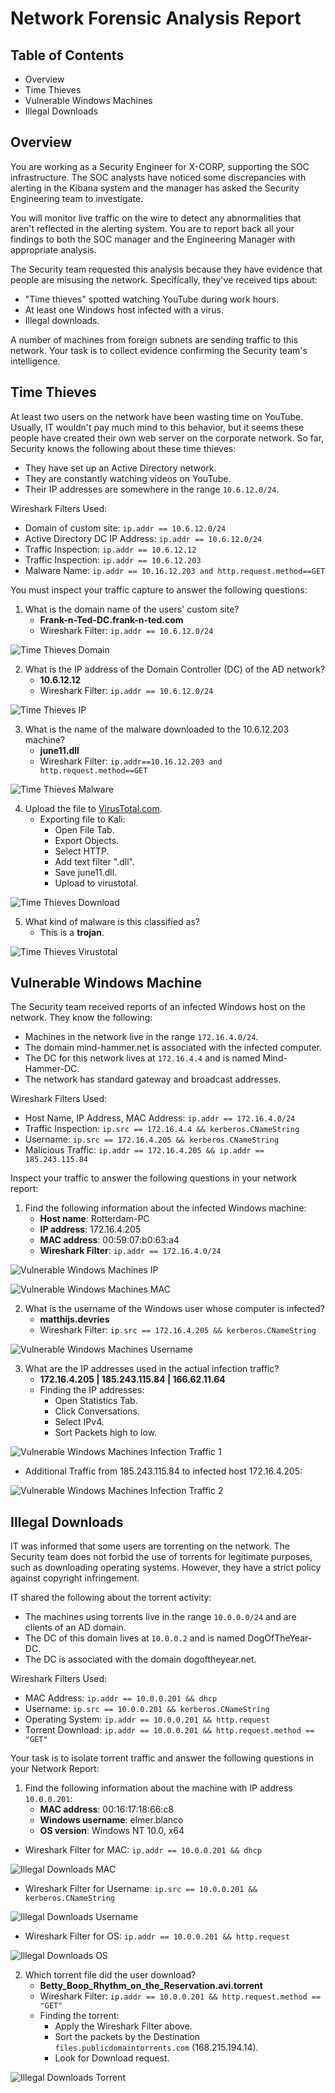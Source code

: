 # Network Forensic Analysis Report

## Table of Contents
- Overview
- Time Thieves
- Vulnerable Windows Machines
- Illegal Downloads

## Overview
You are working as a Security Engineer for X-CORP, supporting the SOC infrastructure. The SOC analysts have noticed some discrepancies with alerting in the Kibana system and the manager has asked the Security Engineering team to investigate.

You will monitor live traffic on the wire to detect any abnormalities that aren't reflected in the alerting system. You are to report back all your findings to both the SOC manager and the Engineering Manager with appropriate analysis.

The Security team requested this analysis because they have evidence that people are misusing the network. Specifically, they've received tips about:

- "Time thieves" spotted watching YouTube during work hours.
- At least one Windows host infected with a virus.
- Illegal downloads.

A number of machines from foreign subnets are sending traffic to this network. Your task is to collect evidence confirming the Security team's intelligence.

## Time Thieves 

At least two users on the network have been wasting time on YouTube. Usually, IT wouldn't pay much mind to this behavior, but it seems these people have created their own web server on the corporate network. So far, Security knows the following about these time thieves:
- They have set up an Active Directory network.
- They are constantly watching videos on YouTube.
- Their IP addresses are somewhere in the range `10.6.12.0/24`.

Wireshark Filters Used:
- Domain of custom site: `ip.addr == 10.6.12.0/24`
- Active Directory DC IP Address: `ip.addr == 10.6.12.0/24`
- Traffic Inspection: `ip.addr == 10.6.12.12`
- Traffic Inspection: `ip.addr == 10.6.12.203`
- Malware Name: `ip.addr == 10.16.12.203 and http.request.method==GET`

You must inspect your traffic capture to answer the following questions:

1. What is the domain name of the users' custom site?
    - **Frank-n-Ted-DC.frank-n-ted.com**
    - Wireshark Filter: `ip.addr == 10.6.12.0/24`

![Time Thieves Domain](Images/TT_domain.png)

2. What is the IP address of the Domain Controller (DC) of the AD network?
    - **10.6.12.12**
    - Wireshark Filter: `ip.addr == 10.6.12.0/24`

![Time Thieves IP](Images/TT_ip.png)

3. What is the name of the malware downloaded to the 10.6.12.203 machine?
    - **june11.dll**
    - Wireshark Filter: `ip.addr==10.16.12.203 and http.request.method==GET`

![Time Thieves Malware](Images/TT_malware.png)

4. Upload the file to [VirusTotal.com](https://www.virustotal.com/gui/). 
    - Exporting file to Kali:
        - Open File Tab.
        - Export Objects.
        - Select HTTP.
        - Add text filter ".dll".
        - Save june11.dll.
        - Upload to virustotal.

![Time Thieves Download](Images/TT_download.png)

5. What kind of malware is this classified as?
    - This is a **trojan**.

![Time Thieves Virustotal](Images/TT_virustotal.png)

## Vulnerable Windows Machine

The Security team received reports of an infected Windows host on the network. They know the following:
- Machines in the network live in the range `172.16.4.0/24`.
- The domain mind-hammer.net is associated with the infected computer.
- The DC for this network lives at `172.16.4.4` and is named Mind-Hammer-DC.
- The network has standard gateway and broadcast addresses.

Wireshark Filters Used:
- Host Name, IP Address, MAC Address: `ip.addr == 172.16.4.0/24`
- Traffic Inspection: `ip.src == 172.16.4.4 && kerberos.CNameString`
- Username: `ip.src == 172.16.4.205 && kerberos.CNameString`
- Malicious Traffic: `ip.addr == 172.16.4.205 && ip.addr == 185.243.115.84`

Inspect your traffic to answer the following questions in your network report:

1. Find the following information about the infected Windows machine:
    - **Host name**: Rotterdam-PC
    - **IP address**: 172.16.4.205
    - **MAC address**: 00:59:07:b0:63:a4
    - **Wireshark Filter**: `ip.addr == 172.16.4.0/24`

![Vulnerable Windows Machines IP](Images/VWM_ip.png)

![Vulnerable Windows Machines MAC](Images/VWM_mac.png)

2. What is the username of the Windows user whose computer is infected?
    - **matthijs.devries**
    - Wireshark Filter: `ip.src == 172.16.4.205 && kerberos.CNameString`

![Vulnerable Windows Machines Username](Images/VWM_username.png)

3. What are the IP addresses used in the actual infection traffic?
    - **172.16.4.205 | 185.243.115.84 | 166.62.11.64**
    - Finding the IP addresses:
        - Open Statistics Tab.
        - Click Conversations.
        - Select IPv4.
        - Sort Packets high to low.

![Vulnerable Windows Machines Infection Traffic 1](Images/VWM_infection_traffic1.png)

- Additional Traffic from 185.243.115.84 to infected host 172.16.4.205:

![Vulnerable Windows Machines Infection Traffic 2](Images/VWM_infection_traffic2.png)

## Illegal Downloads

IT was informed that some users are torrenting on the network. The Security team does not forbid the use of torrents for legitimate purposes, such as downloading operating systems. However, they have a strict policy against copyright infringement.

IT shared the following about the torrent activity:

- The machines using torrents live in the range `10.0.0.0/24` and are clients of an AD domain.
- The DC of this domain lives at `10.0.0.2` and is named DogOfTheYear-DC.
- The DC is associated with the domain dogoftheyear.net.

Wireshark Filters Used:
- MAC Address: `ip.addr == 10.0.0.201 && dhcp`
- Username: `ip.src == 10.0.0.201 && kerberos.CNameString`
- Operating System: `ip.addr == 10.0.0.201 && http.request`
- Torrent Download: `ip.addr == 10.0.0.201 && http.request.method == "GET"`

Your task is to isolate torrent traffic and answer the following questions in your Network Report:

1. Find the following information about the machine with IP address `10.0.0.201`:
    - **MAC address**: 00:16:17:18:66:c8
    - **Windows username**: elmer.blanco
    - **OS version**: Windows NT 10.0, x64
- Wireshark Filter for MAC: `ip.addr == 10.0.0.201 && dhcp`

![Illegal Downloads MAC](Images/ID_mac.png)

- Wireshark Filter for Username: `ip.src == 10.0.0.201 && kerberos.CNameString`

![Illegal Downloads Username](Images/ID_username.png)

- Wireshark Filter for OS: `ip.addr == 10.0.0.201 && http.request`

![Illegal Downloads OS](Images/ID_os.png)

2. Which torrent file did the user download?
    - **Betty_Boop_Rhythm_on_the_Reservation.avi.torrent**
    - Wireshark Filter: `ip.addr == 10.0.0.201 && http.request.method == "GET"`
    - Finding the torrent:
        - Apply the Wireshark Filter above.
        - Sort the packets by the Destination `files.publicdomaintorrents.com` (168.215.194.14).
        - Look for Download request.

![Illegal Downloads Torrent](Images/ID_torrent.png)